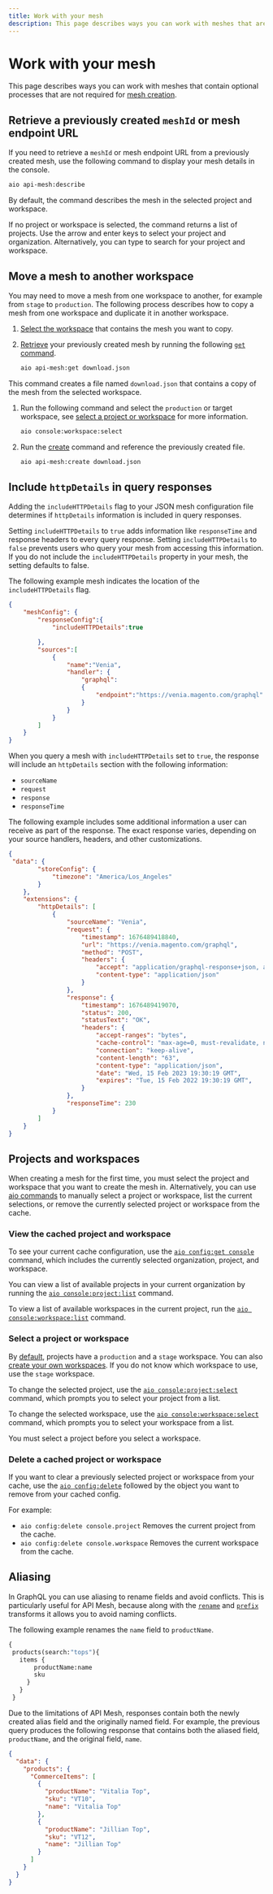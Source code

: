 ```yaml
---
title: Work with your mesh
description: This page describes ways you can work with meshes that are not part of the mesh creation process.
---
```


# Work with your mesh

This page describes ways you can work with meshes that contain optional processes that are not required for [mesh creation](create-mesh.md).

## Retrieve a previously created `meshId` or mesh endpoint URL

If you need to retrieve a `meshId` or mesh endpoint URL from a previously created mesh, use the following command to display your mesh details in the console.

```bash
aio api-mesh:describe
```

By default, the command describes the mesh in the selected project and workspace.

If no project or workspace is selected, the command returns a list of projects. Use the arrow and enter keys to select your project and organization. Alternatively, you can type to search for your project and workspace.

## Move a mesh to another workspace

You may need to move a mesh from one workspace to another, for example from `stage` to `production`. The following process describes how to copy a mesh from one workspace and duplicate it in another workspace.

1. [Select the workspace](#select-a-project-or-workspace) that contains the mesh you want to copy.

1. [Retrieve](#retrieve-a-previously-created-meshid-or-mesh-endpoint-url) your previously created mesh by running the following [`get` command](command-reference.md#aio-api-meshget).

    ```bash
    aio api-mesh:get download.json
    ```

  This command creates a file named `download.json` that contains a copy of the mesh from the selected workspace.

1. Run the following command and select the `production` or target workspace, see [select a project or workspace](#select-a-project-or-workspace) for more information.

    ```bash
    aio console:workspace:select
    ```

1. Run the [create](create-mesh.md#create-a-mesh) command and reference the previously created file.

    ```bash
    aio api-mesh:create download.json
    ```

## Include `httpDetails` in query responses

Adding the `includeHTTPDetails` flag to your JSON mesh configuration file determines if `httpDetails` information is included in query responses.

Setting `includeHTTPDetails` to `true` adds information like `responseTime` and response headers to every query response. Setting `includeHTTPDetails` to `false` prevents users who query your mesh from accessing this information. If you do not include the `includeHTTPDetails` property in your mesh, the setting defaults to false.

The following example mesh indicates the location of the `includeHTTPDetails` flag.

```json
{
    "meshConfig": {
        "responseConfig":{
            "includeHTTPDetails":true

        },
        "sources":[
            {
                "name":"Venia",
                "handler": {
                    "graphql": 
                    {
                        "endpoint":"https://venia.magento.com/graphql"
                    }
                }
            }
        ]
    }
}
```

When you query a mesh with `includeHTTPDetails` set to `true`, the response will include an `httpDetails` section with the following information:

- `sourceName`
- `request`
- `response`
- `responseTime`

The following example includes some additional information a user can receive as part of the response. The exact response varies, depending on your source handlers, headers, and other customizations.

```json
{   
 "data": {
        "storeConfig": {
            "timezone": "America/Los_Angeles"
        }
    },
    "extensions": {
        "httpDetails": [
            {
                "sourceName": "Venia",
                "request": {
                    "timestamp": 1676489418840,
                    "url": "https://venia.magento.com/graphql",
                    "method": "POST",
                    "headers": {
                        "accept": "application/graphql-response+json, application/json, multipart/mixed",
                        "content-type": "application/json"
                    }
                },
                "response": {
                    "timestamp": 1676489419070,
                    "status": 200,
                    "statusText": "OK",
                    "headers": {
                        "accept-ranges": "bytes",
                        "cache-control": "max-age=0, must-revalidate, no-cache, no-store",
                        "connection": "keep-alive",
                        "content-length": "63",
                        "content-type": "application/json",
                        "date": "Wed, 15 Feb 2023 19:30:19 GMT",
                        "expires": "Tue, 15 Feb 2022 19:30:19 GMT",
                    }
                },
                "responseTime": 230
            }
        ]
    }
}
```

## Projects and workspaces

<InlineAlert variant="info" slots="text"/>

When creating a mesh for the first time, you must select the project and workspace that you want to create the mesh in. Alternatively, you can use [aio commands](https://github.com/adobe/aio-cli#commands) to manually select a project or workspace, list the current selections, or remove the currently selected project or workspace from the cache.

### View the cached project and workspace

To see your current cache configuration, use the [`aio config:get console`](https://github.com/adobe/aio-cli#aio-configget-key) command, which includes the currently selected organization, project, and workspace.

You can view a list of available projects in your current organization by running the [`aio console:project:list`](https://github.com/adobe/aio-cli-plugin-console#aio-consoleprojectlist) command.

To view a list of available workspaces in the current project, run the [`aio console:workspace:list`](https://github.com/adobe/aio-cli-plugin-console#aio-consoleworkspacelist) command.

### Select a project or workspace

By [default](https://developer.adobe.com/app-builder/docs/getting_started/first_app/#2-creating-a-new-project-on-developer-console), projects have a `production` and a `stage` workspace. You can also [create your own workspaces](https://developer.adobe.com/developer-console/docs/guides/projects/projects-template/#add-a-workspace). If you do not know which workspace to use, use the `stage` workspace.

To change the selected project, use the [`aio console:project:select`](https://github.com/adobe/aio-cli#aio-consoleprojectselect-projectidorname) command, which prompts you to select your project from a list.

To change the selected workspace, use the [`aio console:workspace:select`](https://github.com/adobe/aio-cli#aio-consoleworkspaceselect-workspaceidorname) command, which prompts you to select your workspace from a list.

<InlineAlert variant="info" slots="text"/>

You must select a project before you select a workspace.

### Delete a cached project or workspace

If you want to clear a previously selected project or workspace from your cache, use the [`aio config:delete`](https://github.com/adobe/aio-cli#aio-configdelete-keys) followed by the object you want to remove from your cached config.

For example:

-  `aio config:delete console.project` Removes the current project from the cache.
-  `aio config:delete console.workspace` Removes the current workspace from the cache.

## Aliasing

In GraphQL you can use aliasing to rename fields and avoid conflicts. This is particularly useful for API Mesh, because along with the [`rename`](../reference/transforms/rename.md) and [`prefix`](../reference/transforms/prefix.md) transforms it allows you to avoid naming conflicts.

The following example renames the `name` field to `productName`.

```graphql
{
 products(search:"tops"){
   items {
       productName:name
       sku
     }
   } 
 } 
```

Due to the limitations of API Mesh, responses contain both the newly created alias field and the originally named field. For example, the previous query produces the following response that contains both the aliased field, `productName`, and the original field, `name`.

```json
{
  "data": {
    "products": {
      "CommerceItems": [
        {
          "productName": "Vitalia Top",
          "sku": "VT10",
          "name": "Vitalia Top"
        },
        {
          "productName": "Jillian Top",
          "sku": "VT12",
          "name": "Jillian Top"
        }
      ]
    }
  }
}
```
